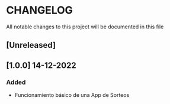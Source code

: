 # CHANGELOG

All notable changes to this project will be documented in this file


## [Unreleased]

## [1.0.0] 14-12-2022
### Added
- Funcionamiento básico de una App de Sorteos